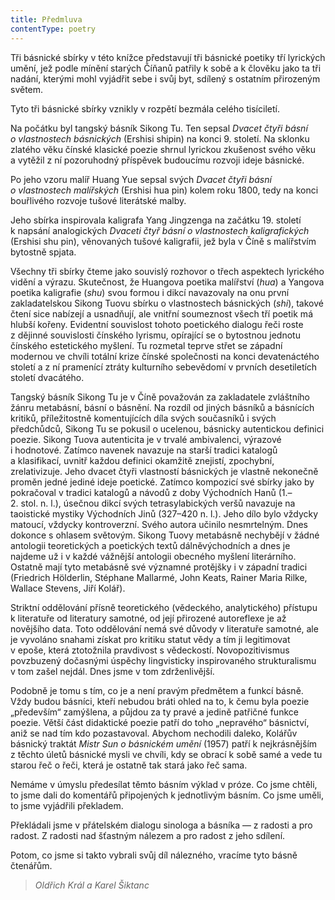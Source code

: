 ```yaml
---
title: Předmluva
contentType: poetry
---
```


<section>

Tři básnické sbírky v této knížce představují tři básnické poetiky tří lyrických umění, jež podle mínění starých Číňanů patřily k sobě a k člověku jako ta tři nadání, kterými mohl vyjádřit sebe i svůj byt, sdílený s ostatním přirozeným světem.

Tyto tři básnické sbírky vznikly v rozpětí bezmála celého tisíciletí.

Na počátku byl tangský básník Sikong Tu. Ten sepsal _Dvacet čtyři básní o vlastnostech básnických_ (Ershisi shipin) na konci 9. století. Na sklonku zlatého věku čínské klasické poezie shrnul lyrickou zkušenost svého věku a vytěžil z ní pozoruhodný příspěvek budoucímu rozvoji ideje básnické.

Po jeho vzoru malíř Huang Yue sepsal svých _Dvacet čtyři básní o vlastnostech malířských_ (Ershisi hua pin) kolem roku 1800, tedy na konci bouřlivého rozvoje tušové literátské malby.

Jeho sbírka inspirovala kaligrafa Yang Jingzenga na začátku 19. století k napsání analogických _Dvaceti čtyř básní o vlastnostech kaligrafických_ (Ershisi shu pin), věnovaných tušové kaligrafii, jež byla v Číně s malířstvím bytostně spjata.

Všechny tři sbírky čteme jako souvislý rozhovor o třech aspektech lyrického vidění a výrazu. Skutečnost, že Huangova poetika malířství (_hua_) a Yangova poetika kaligrafie (_shu_) svou formou i dikcí navazovaly na onu první zakladatelskou Sikong Tuovu sbírku o vlastnostech básnických (_shi_), takové čtení sice nabízejí a usnadňují, ale vnitřní soumeznost všech tří poetik má hlubší kořeny. Evidentní souvislost tohoto poetického dialogu řeči roste z dějinné souvislosti čínského lyrismu, opírající se o bytostnou jednotu čínského estetického myšlení. Tu rozmetal teprve střet se západní modernou ve chvíli totální krize čínské společnosti na konci devatenáctého století a z ní pramenící ztráty kulturního sebevědomí v prvních desetiletích století dvacátého.

Tangský básník Sikong Tu je v Číně považován za zakladatele zvláštního žánru metabásní, básní o básnění. Na rozdíl od jiných básníků a básnících kritiků, příležitostně komentujících díla svých současníků i svých předchůdců, Sikong Tu se pokusil o ucelenou, básnicky autentickou definici poezie. Sikong Tuova autenticita je v trvalé ambivalenci, výrazové i hodnotové. Zatímco navenek navazuje na starší tradici katalogů a klasifikací, uvnitř každou definici okamžitě znejistí, zpochybní, zrelativizuje. Jeho dvacet čtyři vlastností básnických je vlastně nekonečně proměn jedné jediné ideje poetické. Zatímco kompozicí své sbírky jako by pokračoval v tradici katalogů a návodů z doby Východních Hanů (1.–2. stol. n. l.), úsečnou dikcí svých tetrasylabických veršů navazuje na taoistické mystiky Východních Jinů (327–420 n. l.). Jeho dílo bylo vždycky matoucí, vždycky kontroverzní. Svého autora učinilo nesmrtelným. Dnes dokonce s ohlasem světovým. Sikong Tuovy metabásně nechybějí v žádné antologii teoretických a poetických textů dálněvýchodních a dnes je najdeme už i v každé vážnější antologii obecného myšlení literárního. Ostatně mají tyto metabásně své významné protějšky i v západní tradici (Friedrich Hölderlin, Stéphane Mallarmé, John Keats, Rainer Maria Rilke, Wallace Stevens, Jiří Kolář).

Striktní oddělování přísně teoretického (vědeckého, analytického) přístupu k literatuře od literatury samotné, od její přirozené autoreflexe je až novějšího data. Toto oddělování nemá své důvody v literatuře samotné, ale je vyvoláno snahami získat pro kritiku statut vědy a tím ji legitimovat v epoše, která ztotožnila pravdivost s vědeckostí. Novopozitivismus povzbuzený dočasnými úspěchy lingvisticky inspirovaného strukturalismu v tom zašel nejdál. Dnes jsme v tom zdrženlivější.

Podobně je tomu s tím, co je a není pravým předmětem a funkcí básně. Vždy budou básníci, kteří nebudou bráti ohled na to, k čemu byla poezie „především“ zamýšlena, a půjdou za ty pravé a jedině patřičné funkce poezie. Větší část didaktické poezie patří do toho „nepravého“ básnictví, aniž se nad tím kdo pozastavoval. Abychom nechodili daleko, Kolářův básnický traktát _Mistr_ _Sun_ _o_ _básnickém_ _umění_ (1957) patří k nejkrásnějším z těchto úletů básnické mysli ve chvíli, kdy se obrací k sobě samé a vede tu starou řeč o řeči, která je ostatně tak stará jako řeč sama.

Nemáme v úmyslu předesílat těmto básním výklad v próze. Co jsme chtěli, to jsme dali do komentářů připojených k jednotlivým básním. Co jsme uměli, to jsme vyjádřili překladem.

Překládali jsme v přátelském dialogu sinologa a básníka — z radosti a pro radost. Z radosti nad šťastným nálezem a pro radost z jeho sdílení.

Potom, co jsme si takto vybrali svůj díl nálezného, vracíme tyto básně čtenářům.

> _Oldřich Král a Karel Šiktanc_

</section>
